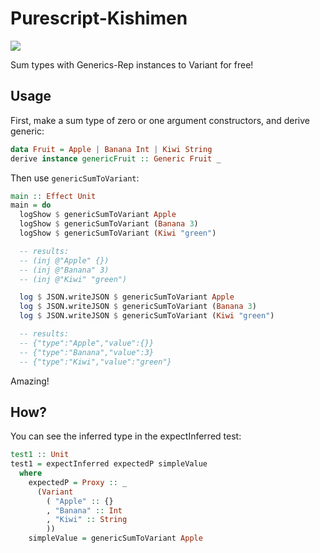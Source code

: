 # Purescript-Kishimen

![](https://i.imgur.com/SiCbrx8.jpg)

Sum types with Generics-Rep instances to Variant for free!

## Usage

First, make a sum type of zero or one argument constructors, and derive generic:

```purs
data Fruit = Apple | Banana Int | Kiwi String
derive instance genericFruit :: Generic Fruit _
```

Then use `genericSumToVariant`:

```purs
main :: Effect Unit
main = do
  logShow $ genericSumToVariant Apple
  logShow $ genericSumToVariant (Banana 3)
  logShow $ genericSumToVariant (Kiwi "green")

  -- results:
  -- (inj @"Apple" {})
  -- (inj @"Banana" 3)
  -- (inj @"Kiwi" "green")

  log $ JSON.writeJSON $ genericSumToVariant Apple
  log $ JSON.writeJSON $ genericSumToVariant (Banana 3)
  log $ JSON.writeJSON $ genericSumToVariant (Kiwi "green")

  -- results:
  -- {"type":"Apple","value":{}}
  -- {"type":"Banana","value":3}
  -- {"type":"Kiwi","value":"green"}
```

Amazing!

## How?

You can see the inferred type in the expectInferred test:

```purs
test1 :: Unit
test1 = expectInferred expectedP simpleValue
  where
    expectedP = Proxy :: _
      (Variant
        ( "Apple" :: {}
        , "Banana" :: Int
        , "Kiwi" :: String
        ))
    simpleValue = genericSumToVariant Apple
```
